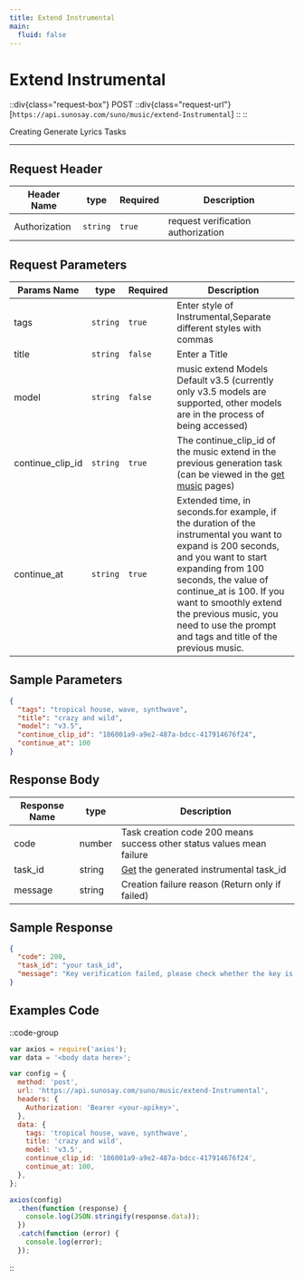 ```yaml
---
title: Extend Instrumental
main:
  fluid: false
---
```


# Extend Instrumental

::div{class="request-box"}
<span class="request-identifier">POST</span>
::div{class="request-url"}
[`https://api.sunosay.com/suno/music/extend-Instrumental`]
::
::

Creating Generate Lyrics Tasks

---

## Request Header

| Header Name   | type     | Required | Description                        |
| ------------- | -------- | -------- | ---------------------------------- |
| Authorization | `string` | `true`   | request verification authorization |

## Request Parameters

| Params Name      | type     | Required | Description                                                                                                                                                                                                                                                                                                              |
| ---------------- | -------- | -------- | ------------------------------------------------------------------------------------------------------------------------------------------------------------------------------------------------------------------------------------------------------------------------------------------------------------------------ |
| tags             | `string` | `true`   | Enter style of Instrumental,Separate different styles with commas                                                                                                                                                                                                                                                        |
| title            | `string` | `false`  | Enter a Title                                                                                                                                                                                                                                                                                                            |
| model            | `string` | `false`  | music extend Models Default v3.5 (currently only v3.5 models are supported, other models are in the process of being accessed)                                                                                                                                                                                           |
| continue_clip_id | `string` | `true`   | The continue_clip_id of the music extend in the previous generation task (can be viewed in the [get music](https://docs.sunosay.com/suno-api-music/get-music#sample-response) pages)                                                                                                                                      |
| continue_at      | `string` | `true`   | Extended time, in seconds.for example, if the duration of the instrumental you want to expand is 200 seconds, and you want to start expanding from 100 seconds, the value of continue_at is 100. If you want to smoothly extend the previous music, you need to use the prompt and tags and title of the previous music. |

## Sample Parameters

```json
{
  "tags": "tropical house, wave, synthwave",
  "title": "crazy and wild",
  "model": "v3.5",
  "continue_clip_id": "186001a9-a9e2-487a-bdcc-417914676f24",
  "continue_at": 100
}
```

## Response Body

| Response Name | type   | Description                                                                                |
| ------------- | ------ | ------------------------------------------------------------------------------------------ |
| code          | number | Task creation code 200 means success other status values ​​mean failure                    |
| task_id       | string | [Get](https://docs.sunosay.com/suno-api-music/get-music) the generated instrumental task_id |
| message       | string | Creation failure reason (Return only if failed)                                            |

## Sample Response

```json
{
  "code": 200,
  "task_id": "your task_id",
  "message": "Key verification failed, please check whether the key is correct"
}
```

## Examples Code

::code-group

```js [node]
var axios = require('axios');
var data = '<body data here>';

var config = {
  method: 'post',
  url: 'https://api.sunosay.com/suno/music/extend-Instrumental',
  headers: {
    Authorization: 'Bearer <your-apikey>',
  },
  data: {
    tags: 'tropical house, wave, synthwave',
    title: 'crazy and wild',
    model: 'v3.5',
    continue_clip_id: '186001a9-a9e2-487a-bdcc-417914676f24',
    continue_at: 100,
  },
};

axios(config)
  .then(function (response) {
    console.log(JSON.stringify(response.data));
  })
  .catch(function (error) {
    console.log(error);
  });
```

::
